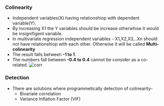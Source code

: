 ### Colinearity
   
* Independent variables(X) having relationshiop with dependent variable(Y).
* By increasing X1 the Y variables should be increase otherwhise it would be insignifigent variable.
* In multivariate regression independent variables - X1,X2,X3,..Xn should not have relationshiop with each other. Otherwise it will be called **Multi-colinearity**
* The result falls between **-1 to 1**.
* The numbers fall between **-0.4 to 0.4** cannot be consider as a co-related.
![corr](https://cio-wiki.org/images/2/22/Pearson_Correlation_Coefficent.png)
### Detection
* There are solutions where programmetically detection of colinearity-
   - Bivariate correlation
   - Variance Inflation Factor (VIF)
